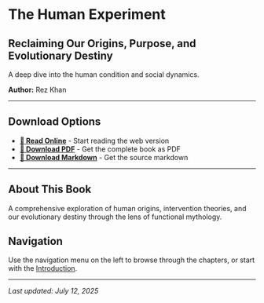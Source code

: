 # The Human Experiment

## Reclaiming Our Origins, Purpose, and Evolutionary Destiny

A deep dive into the human condition and social dynamics.

**Author:** Rez Khan

---

## Download Options

- **[📖 Read Online](the-human-experiment.md)** - Start reading the web version
- **[📄 Download PDF](downloads/30_The_Human_Experiment.pdf)** - Get the complete book as PDF
- **[📝 Download Markdown](downloads/30_The_Human_Experiment.md)** - Get the source markdown

---

## About This Book

A comprehensive exploration of human origins, intervention theories, and our evolutionary destiny through the lens of functional mythology.

## Navigation

Use the navigation menu on the left to browse through the chapters, or start with the [Introduction](the-human-experiment.md).

---

*Last updated: July 12, 2025*
